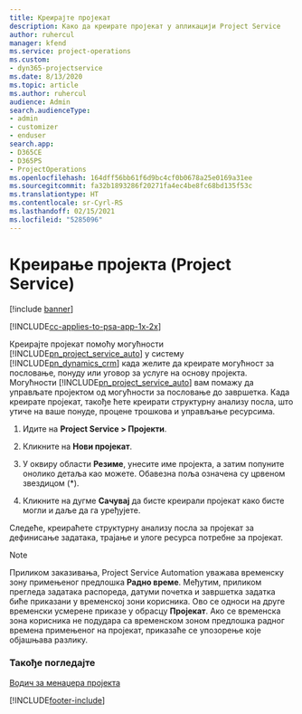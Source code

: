 ```yaml
---
title: Креирајте пројекат
description: Како да креирате пројекат у апликацији Project Service
author: ruhercul
manager: kfend
ms.service: project-operations
ms.custom:
- dyn365-projectservice
ms.date: 8/13/2020
ms.topic: article
ms.author: ruhercul
audience: Admin
search.audienceType:
- admin
- customizer
- enduser
search.app:
- D365CE
- D365PS
- ProjectOperations
ms.openlocfilehash: 164dff56bb61f6d9bc4cf0b0678a25e0169a31ee
ms.sourcegitcommit: fa32b1893286f20271fa4ec4be8fc68bd135f53c
ms.translationtype: HT
ms.contentlocale: sr-Cyrl-RS
ms.lasthandoff: 02/15/2021
ms.locfileid: "5285096"
---
```

# <a name="create-a-project-project-service"></a>Креирање пројекта (Project Service)

[!include [banner](../includes/psa-now-project-operations.md)]

[!INCLUDE[cc-applies-to-psa-app-1x-2x](../includes/cc-applies-to-psa-app-1x-2x.md)]

Креирајте пројекат помоћу могућности [!INCLUDE[pn_project_service_auto](../includes/pn-project-service-auto.md)] у систему [!INCLUDE[pn_dynamics_crm](../includes/pn-dynamics-crm.md)] када желите да креирате могућност за пословање, понуду или уговор за услуге на основу пројекта. Могућности [!INCLUDE[pn_project_service_auto](../includes/pn-project-service-auto.md)] вам помажу да управљате пројектом од могућности за пословање до завршетка. Када креирате пројекат, такође ћете креирати структурну анализу посла, што утиче на ваше понуде, процене трошкова и управљање ресурсима.  
  
1.  Идите на **Project Service > Пројекти**.  
  
2.  Кликните на **Нови пројекат**.  
  
3.  У оквиру области **Резиме**, унесите име пројекта, а затим попуните онолико детаља као можете. Обавезна поља означена су црвеном звездицом (*).  
  
4.  Кликните на дугме **Сачувај** да бисте креирали пројекат како бисте могли и даље да га уређујете.  
  
Следеће, креираћете структурну анализу посла за пројекат за дефинисање задатака, трајање и улоге ресурса потребне за пројекат.  

> [!NOTE]
> Приликом заказивања, Project Service Automation уважава временску зону примењеног предлошка **Радно време**. Међутим, приликом прегледа задатака распореда, датуми почетка и завршетка задатка биће приказани у временској зони корисника. Ово се односи на друге временски усмерене приказе у обрасцу **Пројекат**. Ако се временска зона корисника не подудара са временском зоном предлошка радног времена примењеног на пројекат, приказаће се упозорење које објашњава разлику. 
  
### <a name="see-also"></a>Такође погледајте  
 [Водич за менаџера пројекта](../psa/project-manager-guide.md)


[!INCLUDE[footer-include](../includes/footer-banner.md)]